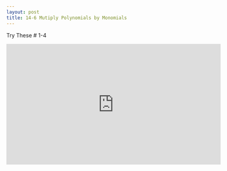 ```yaml
---
layout: post
title: 14-6 Mutiply Polynomials by Monomials
---
```

Try These # 1-4
<iframe width="560" height="315" src="https://www.youtube.com/embed/51OltMnqtUA" frameborder="0" allow="autoplay; encrypted-media" allowfullscreen></iframe>
